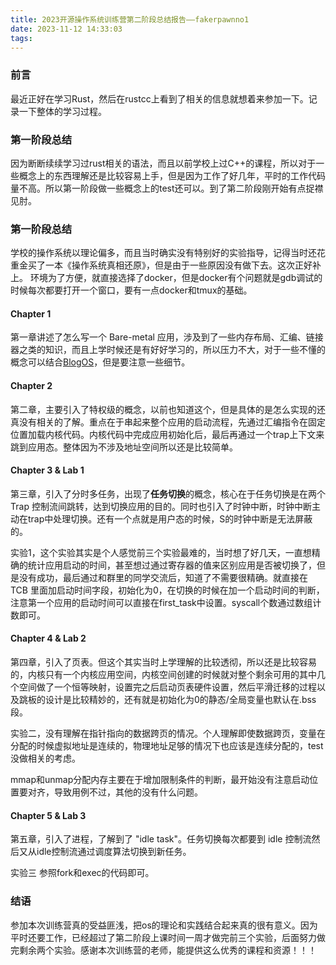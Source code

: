```yaml
---
title: 2023开源操作系统训练营第二阶段总结报告——fakerpawnno1
date: 2023-11-12 14:33:03
tags:
---
```



### 前言
最近正好在学习Rust，然后在rustcc上看到了相关的信息就想着来参加一下。记录一下整体的学习过程。  

### 第一阶段总结
因为断断续续学习过rust相关的语法，而且以前学校上过C++的课程，所以对于一些概念上的东西理解还是比较容易上手，但是因为工作了好几年，平时的工作代码量不高。所以第一阶段做一些概念上的test还可以。到了第二阶段刚开始有点捉襟见肘。

### 第一阶段总结
学校的操作系统以理论偏多，而且当时确实没有特别好的实验指导，记得当时还花重金买了一本《操作系统真相还原》，但是由于一些原因没有做下去。这次正好补上。
环境为了方便，就直接选择了docker，但是docker有个问题就是gdb调试的时候每次都要打开一个窗口，要有一点docker和tmux的基础。

#### Chapter 1
第一章讲述了怎么写一个 Bare-metal 应用，涉及到了一些内存布局、汇编、链接器之类的知识，而且上学时候还是有好好学习的，所以压力不大，对于一些不懂的概念可以结合[BlogOS](https://github.com/phil-opp/blog_os)，但是要注意一些细节。
  

#### Chapter 2
第二章，主要引入了特权级的概念，以前也知道这个，但是具体的是怎么实现的还真没有相关的了解。重点在于串起来整个应用的启动流程，先通过汇编指令在固定位置加载内核代码。内核代码中完成应用初始化后，最后再通过一个trap上下文来跳到应用态。整体因为不涉及地址空间所以还是比较简单。
  

#### Chapter 3 & Lab 1
第三章，引入了分时多任务，出现了**任务切换**的概念，核心在于任务切换是在两个 Trap 控制流间跳转，达到切换应用的目的。同时也引入了时钟中断，时钟中断主动在trap中处理切换。还有一个点就是用户态的时候，S的时钟中断是无法屏蔽的。

实验1，这个实验其实是个人感觉前三个实验最难的，当时想了好几天，一直想精确的统计应用启动的时间，甚至想过通过寄存器的值来区别应用是否被切换了，但是没有成功，最后通过和群里的同学交流后，知道了不需要很精确。就直接在 TCB 里面加启动时间字段，初始化为0，在切换的时候在加一个启动时间的判断，注意第一个应用的启动时间可以直接在first_task中设置。syscall个数通过数组计数即可。

#### Chapter 4 & Lab 2
第四章，引入了页表。但这个其实当时上学理解的比较透彻，所以还是比较容易的，内核只有一个内核应用空间，内核空间创建的时候就对整个剩余可用的其中几个空间做了一个恒等映射，设置完之后启动页表硬件设置，然后平滑迁移的过程以及跳板的设计是比较精妙的，还有就是初始化为0的静态/全局变量也默认在.bss段。

实验二，没有理解在指针指向的数据跨页的情况。个人理解即使数据跨页，变量在分配的时候虚拟地址是连续的，物理地址足够的情况下也应该是连续分配的，test没做相关的考虑。

mmap和unmap分配内存主要在于增加限制条件的判断，最开始没有注意启动位置要对齐，导致用例不过，其他的没有什么问题。


#### Chapter 5 & Lab 3
第五章，引入了进程，了解到了 "idle task"。任务切换每次都要到 idle 控制流然后又从idle控制流通过调度算法切换到新任务。

实验三 参照fork和exec的代码即可。

### 结语
参加本次训练营真的受益匪浅，把os的理论和实践结合起来真的很有意义。因为平时还要工作，已经超过了第二阶段上课时间一周才做完前三个实验，后面努力做完剩余两个实验。感谢本次训练营的老师，能提供这么优秀的课程和资源！！！